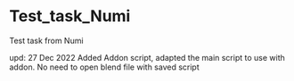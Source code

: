 # Test_task_Numi
Test task from Numi

upd: 27 Dec 2022
Added Addon script, adapted the main script to use with addon.
No need to open blend file with saved script
